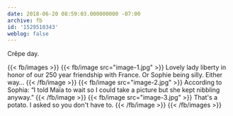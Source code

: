 ```yaml
---
date: 2018-06-20 08:59:03.000000000 -07:00
archive: fb
id: '1529510343'
weblog: false
---
```


Crêpe day.

{{< fb/images >}}
{{< fb/image src="image-1.jpg" >}}
Lovely lady liberty in honor of our 250 year friendship with France. Or Sophie being silly. Either way…
{{< /fb/image >}}
{{< fb/image src="image-2.jpg" >}}
According to Sophia: “I told Maïa to wait so I could take a picture but she kept nibbling anyway.”
{{< /fb/image >}}
{{< fb/image src="image-3.jpg" >}}
That's a potato. I asked so you don't have to.
{{< /fb/image >}}
{{< /fb/images >}}
